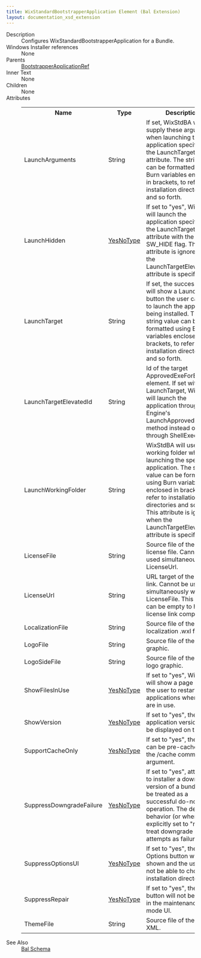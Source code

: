 ```yaml
---
title: WixStandardBootstrapperApplication Element (Bal Extension)
layout: documentation_xsd_extension
---
```

<dl>
  <dt>Description</dt>
  <dd>                 Configures WixStandardBootstrapperApplication for a Bundle.             </dd>
  <dt>Windows Installer references</dt>
  <dd>None</dd>
  <dt>Parents</dt>
  <dd>
    <a href="../bootstrapperapplicationref/">BootstrapperApplicationRef</a>
  </dd>
  <dt>Inner Text</dt>
  <dd>None</dd>
  <dt>Children</dt>
  <dd>None</dd>
  <dt>Attributes</dt>
  <dd>
    <table cellspacing="0" cellpadding="0" class="schema">
      <tr>
        <th width="15%">Name</th>
        <th width="15%">Type</th>
        <th width="65%">Description</th>
        <th width="15%">Required</th>
      </tr>
      <tr>
        <td>LaunchArguments</td>
        <td>String</td>
        <td>                         If set, WixStdBA will supply these arguments when launching the application specified by the LaunchTarget attribute.                         The string value can be formatted using Burn variables enclosed in brackets,                         to refer to installation directories and so forth.                     </td>
        <td>&nbsp;</td>
      </tr>
      <tr>
        <td>LaunchHidden</td>
        <td><a href="../bal/simple_type_yesnotype">YesNoType</a></td>
        <td>                         If set to "yes", WixStdBA will launch the application specified by the LaunchTarget attribute with the SW_HIDE flag.                         This attribute is ignored when the LaunchTargetElevatedId attribute is specified.                     </td>
        <td>&nbsp;</td>
      </tr>
      <tr>
        <td>LaunchTarget</td>
        <td>String</td>
        <td>                         If set, the success page will show a Launch button the user can use to launch the application being installed.                         The string value can be formatted using Burn variables enclosed in brackets,                          to refer to installation directories and so forth.                     </td>
        <td>&nbsp;</td>
      </tr>
      <tr>
        <td>LaunchTargetElevatedId</td>
        <td>String</td>
        <td>                         Id of the target ApprovedExeForElevation element.                         If set with LaunchTarget, WixStdBA will launch the application through the Engine's LaunchApprovedExe method instead of through ShellExecute.                     </td>
        <td>&nbsp;</td>
      </tr>
      <tr>
        <td>LaunchWorkingFolder</td>
        <td>String</td>
        <td>                         WixStdBA will use this working folder when launching the specified application.                         The string value can be formatted using Burn variables enclosed in brackets,                         to refer to installation directories and so forth.                         This attribute is ignored when the LaunchTargetElevatedId attribute is specified.                     </td>
        <td>&nbsp;</td>
      </tr>
      <tr>
        <td>LicenseFile</td>
        <td>String</td>
        <td>Source file of the RTF license file. Cannot be used simultaneously with LicenseUrl.</td>
        <td>&nbsp;</td>
      </tr>
      <tr>
        <td>LicenseUrl</td>
        <td>String</td>
        <td>URL target of the license link. Cannot be used simultaneously with LicenseFile. This attribute can be empty to hide the license link completely.</td>
        <td>&nbsp;</td>
      </tr>
      <tr>
        <td>LocalizationFile</td>
        <td>String</td>
        <td>Source file of the theme localization .wxl file.</td>
        <td>&nbsp;</td>
      </tr>
      <tr>
        <td>LogoFile</td>
        <td>String</td>
        <td>Source file of the logo graphic.</td>
        <td>&nbsp;</td>
      </tr>
      <tr>
        <td>LogoSideFile</td>
        <td>String</td>
        <td>Source file of the side logo graphic.</td>
        <td>&nbsp;</td>
      </tr>
      <tr>
        <td>ShowFilesInUse</td>
        <td><a href="../bal/simple_type_yesnotype">YesNoType</a></td>
        <td>If set to "yes", WixStdBA will show a page allowing the user to restart applications when files are in use.</td>
        <td>&nbsp;</td>
      </tr>
      <tr>
        <td>ShowVersion</td>
        <td><a href="../bal/simple_type_yesnotype">YesNoType</a></td>
        <td>If set to "yes", the application version will be displayed on the UI.</td>
        <td>&nbsp;</td>
      </tr>
      <tr>
        <td>SupportCacheOnly</td>
        <td><a href="../bal/simple_type_yesnotype">YesNoType</a></td>
        <td>If set to "yes", the bundle can be pre-cached using the /cache command line argument.</td>
        <td>&nbsp;</td>
      </tr>
      <tr>
        <td>SuppressDowngradeFailure</td>
        <td><a href="../bal/simple_type_yesnotype">YesNoType</a></td>
        <td>If set to "yes", attempting to installer a downgraded version of a bundle will be treated as a successful do-nothing operation.                     The default behavior (or when explicitly set to "no") is to treat downgrade attempts as failures. </td>
        <td>&nbsp;</td>
      </tr>
      <tr>
        <td>SuppressOptionsUI</td>
        <td><a href="../bal/simple_type_yesnotype">YesNoType</a></td>
        <td>If set to "yes", the Options button will not be shown and the user will not be able to choose an installation directory.</td>
        <td>&nbsp;</td>
      </tr>
      <tr>
        <td>SuppressRepair</td>
        <td><a href="../bal/simple_type_yesnotype">YesNoType</a></td>
        <td>If set to "yes", the Repair button will not be shown in the maintenance-mode UI.</td>
        <td>&nbsp;</td>
      </tr>
      <tr>
        <td>ThemeFile</td>
        <td>String</td>
        <td>Source file of the theme XML.</td>
        <td>&nbsp;</td>
      </tr>
    </table>
  </dd>
  <dt>See Also</dt>
  <dd>
    <a href="../bal">Bal Schema</a>
  </dd>
</dl>
